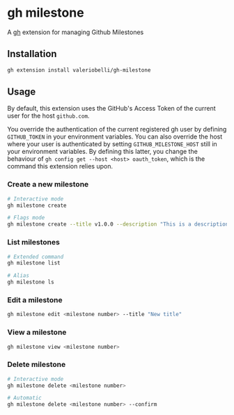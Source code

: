 # gh milestone

A [gh](https://github.com/cli/cli) extension for managing Github Milestones

## Installation

```bash
gh extension install valeriobelli/gh-milestone
```

## Usage

By default, this extension uses the GitHub's Access Token of the current user for the host `github.com`.

You override the authentication of the current registered gh user by defining `GITHUB_TOKEN` in your environment variables. You can also override the host where your user is authenticated by setting `GITHUB_MILESTONE_HOST` still in your environment variables. By defining this latter, you change the behaviour of `gh config get --host <host> oauth_token`, which is the command this extension relies upon.

### Create a new milestone

```bash
# Interactive mode
gh milestone create

# Flags mode
gh milestone create --title v1.0.0 --description "This is a description" --due-date 2022-06-01
```

### List milestones

```bash
# Extended command
gh milestone list

# Alias
gh milestone ls
```

### Edit a milestone

```bash
gh milestone edit <milestone number> --title "New title"
```

### View a milestone

```bash
gh milestone view <milestone number>
```

### Delete milestone

```bash
# Interactive mode
gh milestone delete <milestone number>

# Automatic
gh milestone delete <milestone number> --confirm
```